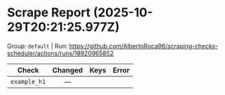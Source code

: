 # Scrape Report (2025-10-29T20:21:25.977Z)

Group: `default`  |  Run: https://github.com/AlbertoRoca96/scraping-checks-scheduler/actions/runs/18920965852

| Check | Changed | Keys | Error |
|---|:---:|:--|:--|
| `example_h1` | — |  |  |
